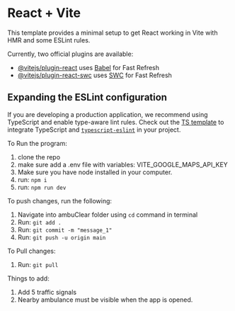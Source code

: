 # React + Vite

This template provides a minimal setup to get React working in Vite with HMR and some ESLint rules.

Currently, two official plugins are available:

- [@vitejs/plugin-react](https://github.com/vitejs/vite-plugin-react/blob/main/packages/plugin-react/README.md) uses [Babel](https://babeljs.io/) for Fast Refresh
- [@vitejs/plugin-react-swc](https://github.com/vitejs/vite-plugin-react-swc) uses [SWC](https://swc.rs/) for Fast Refresh

## Expanding the ESLint configuration

If you are developing a production application, we recommend using TypeScript and enable type-aware lint rules. Check out the [TS template](https://github.com/vitejs/vite/tree/main/packages/create-vite/template-react-ts) to integrate TypeScript and [`typescript-eslint`](https://typescript-eslint.io) in your project.

To Run the program:
1. clone the repo
2. make sure add a .env file with variables: VITE_GOOGLE_MAPS_API_KEY
3. Make sure you have node installed in your computer.
4. run: `npm i`
5. run: `npm run dev`

To push changes, run the following:
1. Navigate into ambuClear folder using `cd` command in terminal
2. Run: `git add .`
3. Run: `git commit -m "message_1"`
4. Run: `git push -u origin main`

To Pull changes:
1. Run: `git pull`

Things to add:
1. Add 5 traffic signals
2. Nearby ambulance must be visible when the app is opened.